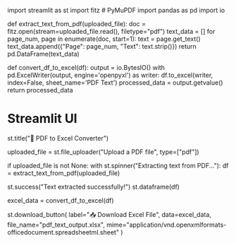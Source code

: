 import streamlit as st
import fitz # PyMuPDF
import pandas as pd
import io

def extract_text_from_pdf(uploaded_file):
doc = fitz.open(stream=uploaded_file.read(), filetype="pdf")
text_data = []
for page_num, page in enumerate(doc, start=1):
text = page.get_text()
text_data.append({"Page": page_num, "Text": text.strip()})
return pd.DataFrame(text_data)

def convert_df_to_excel(df):
output = io.BytesIO()
with pd.ExcelWriter(output, engine='openpyxl') as writer:
df.to_excel(writer, index=False, sheet_name='PDF Text')
processed_data = output.getvalue()
return processed_data

# Streamlit UI
st.title("📄 PDF to Excel Converter")

uploaded_file = st.file_uploader("Upload a PDF file", type=["pdf"])

if uploaded_file is not None:
with st.spinner("Extracting text from PDF..."):
df = extract_text_from_pdf(uploaded_file)

st.success("Text extracted successfully!")
st.dataframe(df)

excel_data = convert_df_to_excel(df)

st.download_button(
label="📥 Download Excel File",
data=excel_data,
file_name="pdf_text_output.xlsx",
mime="application/vnd.openxmlformats-officedocument.spreadsheetml.sheet"
)
